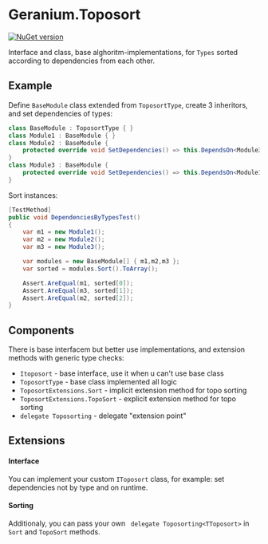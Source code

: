 # Geranium.Toposort
[![NuGet version](https://badge.fury.io/nu/Geranium.Toposort.svg)](https://badge.fury.io/nu/Geranium.Toposort)

Interface and class, base alghoritm-implementations, for `Types` sorted according to dependencies from each other.

## Example
Define `BaseModule` class extended from `ToposortType`, create 3 inheritors, and set dependencies of types:
```C#
class BaseModule : ToposortType { }
class Module1 : BaseModule { }
class Module2 : BaseModule {
    protected override void SetDependencies() => this.DependsOn<Module3>();
}
class Module3 : BaseModule {
    protected override void SetDependencies() => this.DependsOn<Module1>();
}
```
Sort instances:
```C#
[TestMethod]
public void DependenciesByTypesTest()
{
    var m1 = new Module1();
    var m2 = new Module2();
    var m3 = new Module3();

    var modules = new BaseModule[] { m1,m2,m3 };
    var sorted = modules.Sort().ToArray();

    Assert.AreEqual(m1, sorted[0]);
    Assert.AreEqual(m3, sorted[1]);
    Assert.AreEqual(m2, sorted[2]);
}
```

## Components
There is base interfacem but better use implementations, and extension methods with generic type checks:
* `Itoposort` - base interface, use it when u can't use base class
* `ToposortType` - base class implemented all logic
* `ToposortExtensions.Sort` - implicit extension method for topo sorting
* `ToposortExtensions.TopoSort` - explicit extension method for topo sorting
* `delegate Toposorting` - delegate "extension point"

## Extensions
#### Interface
You can implement your custom `IToposort` class, for example: set dependencies not by type and on runtime.
#### Sorting
Additionaly, you can pass your own ` delegate Toposorting<TToposort>` in `Sort` and `TopoSort` methods.

